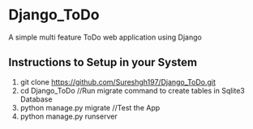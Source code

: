 # Django_ToDo
A simple multi feature ToDo web application using Django

## Instructions to Setup in your System
1. git clone https://github.com/Sureshgh197/Django_ToDo.git
2. cd Django_ToDo
//Run migrate command to create tables in Sqlite3 Database
3. python manage.py migrate
//Test the App
4. python manage.py runserver
